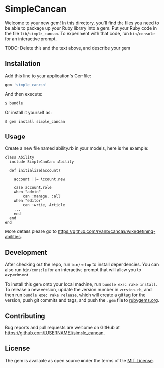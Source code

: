 # SimpleCancan

Welcome to your new gem! In this directory, you'll find the files you need to be able to package up your Ruby library into a gem. Put your Ruby code in the file `lib/simple_cancan`. To experiment with that code, run `bin/console` for an interactive prompt.

TODO: Delete this and the text above, and describe your gem

## Installation

Add this line to your application's Gemfile:

```ruby
gem 'simple_cancan'
```

And then execute:

    $ bundle

Or install it yourself as:

    $ gem install simple_cancan

## Usage

Create a new file named ability.rb in your models, here is the example:

	class Ability
	  include SimpleCanCan::Ability

	  def initialize(account)

	    account ||= Account.new
	    
	    case account.role
	    when "admin"
	    	can :manage, :all
	    when "editor"
	    	can :write, Article
	    ...
	    end
	  end
	end
More details please go to https://github.com/ryanb/cancan/wiki/defining-abilities.


## Development

After checking out the repo, run `bin/setup` to install dependencies. You can also run `bin/console` for an interactive prompt that will allow you to experiment.

To install this gem onto your local machine, run `bundle exec rake install`. To release a new version, update the version number in `version.rb`, and then run `bundle exec rake release`, which will create a git tag for the version, push git commits and tags, and push the `.gem` file to [rubygems.org](https://rubygems.org).

## Contributing

Bug reports and pull requests are welcome on GitHub at https://github.com/[USERNAME]/simple_cancan.


## License

The gem is available as open source under the terms of the [MIT License](http://opensource.org/licenses/MIT).

